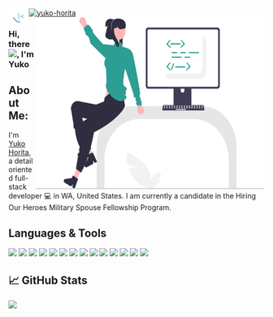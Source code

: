 <div align="left">
  <a href="https://www.linkedin.com/in/yuko-horita/">
  <img align="center" src="https://raw.githubusercontent.com/rahuldkjain/github-profile-readme-generator/master/src/images/icons/Social/linked-in-alt.svg" alt="yuko-horita" height="30" width="40" />
  </a>
  <a href="https://www.frontendmentor.io/profile/Sloth247">
    <img align="left" alt="YukoHorita's Frontend Mentor " width="40" src="./assets/favicon-fem.png" />
  </a>
</div>

<img align="right" alt="illustration of web developer" src="./assets/developer.svg" width="450" height="340" />

### Hi, there <img src="https://media.giphy.com/media/hvRJCLFzcasrR4ia7z/giphy.gif" width="26px">, I'm Yuko

## About Me:

I'm [Yuko Horita](https://yuko-h.com/), a detail oriented full-stack developer 💻 in WA, United States. I am currently a candidate in the Hiring Our Heroes Military Spouse Fellowship Program.

## Languages & Tools

![](https://img.shields.io/badge/JavaScript-F7DF1E?style=for-the-badge&logo=javascript&logoColor=black)
![](https://img.shields.io/badge/TypeScript-3178C6?style=for-the-badge&logo=TypeScript&logoColor=white)
![](https://img.shields.io/badge/HTML5-E34F26?style=for-the-badge&logo=html5&logoColor=white)
![](https://img.shields.io/badge/CSS3-1572B6?style=for-the-badge&logo=css3&logoColor=white)
![](https://img.shields.io/badge/React-20232A?style=for-the-badge&logo=react&logoColor=61DAFB)
![](https://img.shields.io/badge/React_Router-CA4245?style=for-the-badge&logo=react-router&logoColor=white)
![](https://img.shields.io/badge/Next-fff?style=for-the-badge&logo=Next.js&logoColor=000000)
![](https://img.shields.io/badge/Sass-CC6699?style=for-the-badge&logo=sass&logoColor=white)
![](https://img.shields.io/badge/Node.js-339933?style=for-the-badge&logo=Node.js&logoColor=white)
![](https://img.shields.io/badge/express-000000?style=for-the-badge&logo=Express&logoColor=white)
![](https://img.shields.io/badge/Firebase-FFCA28?style=for-the-badge&logo=Firebase&logoColor=white)
![](https://img.shields.io/badge/MongoDB-fff?style=for-the-badge&logo=MongoDB&logoColor=47A248)
![](https://img.shields.io/badge/Git-fff?style=for-the-badge&logo=Git&logoColor=F05032)
![](https://img.shields.io/badge/VS_Code-007ACC?style=for-the-badge&logo=visualstudiocode&logoColor=white)

## &#x1f4c8; GitHub Stats

<a href="https://github.com/Sloth247/Sloth247">
  <img align="center" src="https://github-readme-stats.vercel.app/api/top-langs/?username=Sloth247&hide=css,html,scss,tex&title_color=ffffff&text_color=c9cacc&icon_color=2bbc8a&bg_color=3c6e71&langs_count=3" />
</a>
